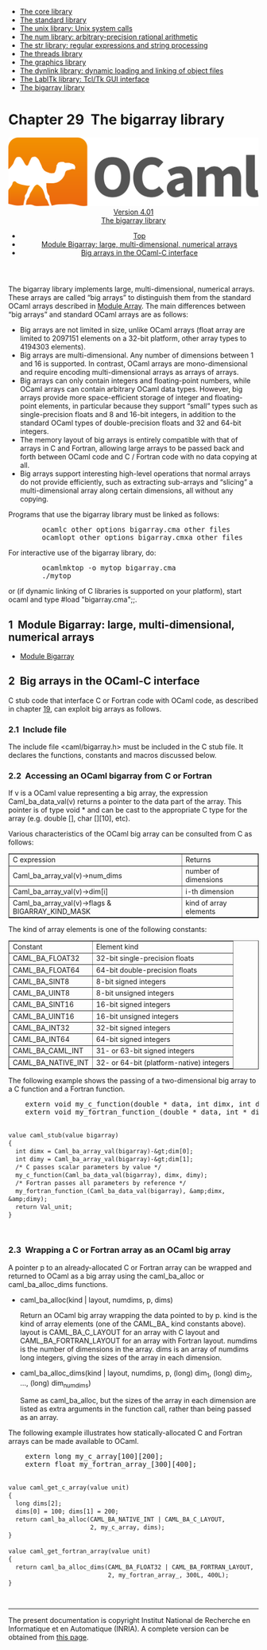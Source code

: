 <!-- ((! set title Manual !)) ((! set documentation !)) ((! set manual !)) ((! set nobreadcrumb !)) -->
<div class="manual content"><ul class="part_menu"><li><a href="core.html">The core library</a></li><li><a href="stdlib.html">The standard library</a></li><li><a href="libunix.html">The unix library: Unix system calls</a></li><li><a href="libnum.html">The num library: arbitrary-precision rational arithmetic</a></li><li><a href="libstr.html">The str library: regular expressions and string processing</a></li><li><a href="libthreads.html">The threads library</a></li><li><a href="libgraph.html">The graphics library</a></li><li><a href="libdynlink.html">The dynlink library: dynamic loading and linking of object files</a></li><li><a href="liblabltk.html">The LablTk library: Tcl/Tk GUI interface</a></li><li class="active"><a href="libbigarray.html">The bigarray library</a></li></ul>




<h1 class="chapter" id="sec477"><span>Chapter 29</span>&nbsp;&nbsp;The bigarray library</h1>
<header><nav class="toc brand"><a class="brand" href="https://ocaml.org/"><img src="colour-logo-gray.svg" class="svg" alt="OCaml"></a></nav><nav class="toc"><div class="toc_version"><a href="/docs" id="version-select">Version 4.01</a></div><div class="toc_title"><a href="#">The bigarray library</a></div><ul><li class="top"><a href="#">Top</a></li>
<li><a href="libbigarray.html#sec478">Module <span class="c007">Bigarray</span>: large, multi-dimensional, numerical arrays</a>
</li><li><a href="libbigarray.html#sec479">Big arrays in the OCaml-C interface</a>
</li></ul></nav></header>
<p>The <span class="c007">bigarray</span> library implements large, multi-dimensional, numerical
arrays. These arrays are called “big arrays” to distinguish them
from the standard OCaml arrays described in
<a href="../../api/4.01/Array.html">Module <span class="c007">Array</span></a>.
The main differences between “big arrays” and standard OCaml arrays
are as follows:
</p><ul class="itemize"><li class="li-itemize">
Big arrays are not limited in size, unlike OCaml arrays
(<span class="c007">float array</span> are limited to 2097151 elements on a 32-bit platform,
other <span class="c007">array</span> types to 4194303 elements).
</li><li class="li-itemize">Big arrays are multi-dimensional. Any number of dimensions
between 1 and 16 is supported. In contrast, OCaml arrays are
mono-dimensional and require encoding multi-dimensional arrays as
arrays of arrays.
</li><li class="li-itemize">Big arrays can only contain integers and floating-point
numbers, while OCaml arrays can contain arbitrary OCaml data types.
However, big arrays provide more space-efficient storage of integer
and floating-point elements, in particular because they support
“small” types such as single-precision floats and 8 and 16-bit
integers, in addition to the standard OCaml types of double-precision
floats and 32 and 64-bit integers.
</li><li class="li-itemize">The memory layout of big arrays is entirely compatible with that
of arrays in C and Fortran, allowing large arrays to be passed back
and forth between OCaml code and C / Fortran code with no data copying
at all.
</li><li class="li-itemize">Big arrays support interesting high-level operations that normal
arrays do not provide efficiently, such as extracting sub-arrays and
“slicing” a multi-dimensional array along certain dimensions, all
without any copying.
</li></ul><p>
Programs that use the <span class="c007">bigarray</span> library must be linked as follows:
</p><pre>        ocamlc <span class="c013">other options</span> bigarray.cma <span class="c013">other files</span>
        ocamlopt <span class="c013">other options</span> bigarray.cmxa <span class="c013">other files</span>
</pre><p>
For interactive use of the <span class="c007">bigarray</span> library, do:
</p><pre>        ocamlmktop -o mytop bigarray.cma
        ./mytop
</pre><p>
or (if dynamic linking of C libraries is supported on your platform),
start <span class="c007">ocaml</span> and type <span class="c007">#load "bigarray.cma";;</span>.</p>
<h2 class="section" id="sec478">1&nbsp;&nbsp;Module <span class="c007">Bigarray</span>: large, multi-dimensional, numerical arrays</h2>
<ul class="ftoc2"><li class="li-links">
<a href="../../api/4.01/Bigarray.html">Module <span class="c007">Bigarray</span></a>
</li></ul>
<h2 class="section" id="sec479">2&nbsp;&nbsp;Big arrays in the OCaml-C interface</h2>
<p>C stub code that interface C or Fortran code with OCaml code, as
described in chapter&nbsp;<a href="intfc.html#c%3Aintf-c">19</a>, can exploit big arrays as
follows.</p>
<h3 class="subsection" id="sec480">2.1&nbsp;&nbsp;Include file</h3>
<p>The include file <span class="c007">&lt;caml/bigarray.h&gt;</span> must be included in the C stub
file. It declares the functions, constants and macros discussed
below.</p>
<h3 class="subsection" id="sec481">2.2&nbsp;&nbsp;Accessing an OCaml bigarray from C or Fortran</h3>
<p>If <span class="c013">v</span> is a OCaml <span class="c007">value</span> representing a big array, the expression
<span class="c007">Caml_ba_data_val(</span><span class="c013">v</span><span class="c007">)</span> returns a pointer to the data part of the array.
This pointer is of type <span class="c007">void *</span> and can be cast to the appropriate C
type for the array (e.g. <span class="c007">double []</span>, <span class="c007">char [][10]</span>, etc).</p><p>Various characteristics of the OCaml big array can be consulted from C
as follows:
</p><div class="center"><table class="c001 cellpadding1" border="1"><tbody><tr><td class="c021"><span class="c019">C expression</span></td><td class="c021"><span class="c019">Returns</span> </td></tr>
<tr><td class="c023">
<span class="c007">Caml_ba_array_val(</span><span class="c013">v</span><span class="c007">)-&gt;num_dims</span></td><td class="c023">number of dimensions </td></tr>
<tr><td class="c023"><span class="c007">Caml_ba_array_val(</span><span class="c013">v</span><span class="c007">)-&gt;dim[</span><span class="c013">i</span><span class="c007">]</span></td><td class="c023"><span class="c013">i</span>-th dimension </td></tr>
<tr><td class="c023"><span class="c007">Caml_ba_array_val(</span><span class="c013">v</span><span class="c007">)-&gt;flags &amp; BIGARRAY_KIND_MASK</span></td><td class="c023">kind of array elements </td></tr>
</tbody></table></div><p>
The kind of array elements is one of the following constants:
</p><div class="center"><table class="c001 cellpadding1" border="1"><tbody><tr><td class="c021"><span class="c019">Constant</span></td><td class="c021"><span class="c019">Element kind</span> </td></tr>
<tr><td class="c023">
<span class="c007">CAML_BA_FLOAT32</span></td><td class="c023">32-bit single-precision floats </td></tr>
<tr><td class="c023"><span class="c007">CAML_BA_FLOAT64</span></td><td class="c023">64-bit double-precision floats </td></tr>
<tr><td class="c023"><span class="c007">CAML_BA_SINT8</span></td><td class="c023">8-bit signed integers </td></tr>
<tr><td class="c023"><span class="c007">CAML_BA_UINT8</span></td><td class="c023">8-bit unsigned integers </td></tr>
<tr><td class="c023"><span class="c007">CAML_BA_SINT16</span></td><td class="c023">16-bit signed integers </td></tr>
<tr><td class="c023"><span class="c007">CAML_BA_UINT16</span></td><td class="c023">16-bit unsigned integers </td></tr>
<tr><td class="c023"><span class="c007">CAML_BA_INT32</span></td><td class="c023">32-bit signed integers </td></tr>
<tr><td class="c023"><span class="c007">CAML_BA_INT64</span></td><td class="c023">64-bit signed integers </td></tr>
<tr><td class="c023"><span class="c007">CAML_BA_CAML_INT</span></td><td class="c023">31- or 63-bit signed integers </td></tr>
<tr><td class="c023"><span class="c007">CAML_BA_NATIVE_INT</span></td><td class="c023">32- or 64-bit (platform-native) integers </td></tr>
</tbody></table></div><p>
The following example shows the passing of a two-dimensional big array
to a C function and a Fortran function.
</p><pre>    extern void my_c_function(double * data, int dimx, int dimy);
    extern void my_fortran_function_(double * data, int * dimx, int * dimy);

    value caml_stub(value bigarray)
    {
      int dimx = Caml_ba_array_val(bigarray)-&gt;dim[0];
      int dimy = Caml_ba_array_val(bigarray)-&gt;dim[1];
      /* C passes scalar parameters by value */
      my_c_function(Caml_ba_data_val(bigarray), dimx, dimy);
      /* Fortran passes all parameters by reference */
      my_fortran_function_(Caml_ba_data_val(bigarray), &amp;dimx, &amp;dimy);
      return Val_unit;
    }
</pre>
<h3 class="subsection" id="sec482">2.3&nbsp;&nbsp;Wrapping a C or Fortran array as an OCaml big array</h3>
<p>A pointer <span class="c013">p</span> to an already-allocated C or Fortran array can be
wrapped and returned to OCaml as a big array using the <span class="c007">caml_ba_alloc</span>
or <span class="c007">caml_ba_alloc_dims</span> functions.
</p><ul class="itemize"><li class="li-itemize">
<span class="c007">caml_ba_alloc(</span><span class="c013">kind</span> <span class="c007">|</span> <span class="c013">layout</span>, <span class="c013">numdims</span>, <span class="c013">p</span>, <span class="c013">dims</span><span class="c007">)</span><p>Return an OCaml big array wrapping the data pointed to by <span class="c013">p</span>.
<span class="c013">kind</span> is the kind of array elements (one of the <span class="c007">CAML_BA_</span>
kind constants above). <span class="c013">layout</span> is <span class="c007">CAML_BA_C_LAYOUT</span> for an
array with C layout and <span class="c007">CAML_BA_FORTRAN_LAYOUT</span> for an array with
Fortran layout. <span class="c013">numdims</span> is the number of dimensions in the
array. <span class="c013">dims</span> is an array of <span class="c013">numdims</span> long integers, giving
the sizes of the array in each dimension.</p></li><li class="li-itemize"><span class="c007">caml_ba_alloc_dims(</span><span class="c013">kind</span> <span class="c007">|</span> <span class="c013">layout</span>, <span class="c013">numdims</span>,
<span class="c013">p</span>, <span class="c007">(long) </span><span class="c013">dim</span><sub>1</sub>, <span class="c007">(long) </span><span class="c013">dim</span><sub>2</sub>, …, <span class="c007">(long) </span><span class="c013">dim</span><sub><span class="c013">numdims</span></sub><span class="c007">)</span><p>Same as <span class="c007">caml_ba_alloc</span>, but the sizes of the array in each dimension
are listed as extra arguments in the function call, rather than being
passed as an array.
</p></li></ul><p>
The following example illustrates how statically-allocated C and
Fortran arrays can be made available to OCaml.
</p><pre>    extern long my_c_array[100][200];
    extern float my_fortran_array_[300][400];

    value caml_get_c_array(value unit)
    {
      long dims[2];
      dims[0] = 100; dims[1] = 200;
      return caml_ba_alloc(CAML_BA_NATIVE_INT | CAML_BA_C_LAYOUT,
                           2, my_c_array, dims);
    }

    value caml_get_fortran_array(value unit)
    {
      return caml_ba_alloc_dims(CAML_BA_FLOAT32 | CAML_BA_FORTRAN_LAYOUT,
                                2, my_fortran_array_, 300L, 400L);
    }
</pre>
<hr>





<div class="copyright">The present documentation is copyright Institut National de Recherche en Informatique et en Automatique (INRIA). A complete version can be obtained from <a href="http://caml.inria.fr/pub/docs/manual-ocaml/">this page</a>.</div></div>